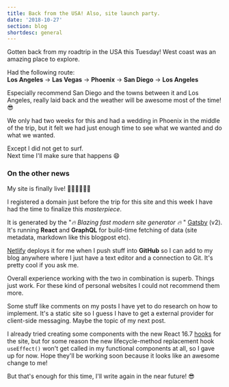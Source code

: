```yaml
---
title: Back from the USA! Also, site launch party.
date: '2018-10-27'
section: blog
shortdesc: general
---
```


Gotten back from my roadtrip in the USA this Tuesday! West coast was an amazing place to explore.

Had the following route:  
**Los Angeles** -> **Las Vegas** -> **Phoenix** -> **San Diego** -> **Los Angeles**

Especially recommend San Diego and the towns between it and Los Angeles, really laid back and the weather will be awesome most of the time! 😎

We only had two weeks for this and had a wedding in Phoenix in the middle of the trip, but it felt we had just enough time to see what we wanted and do what we wanted.

Except I did not get to surf.  
Next time I'll make sure that happens 😄

### On the other news

My site is finally live! 🥓🎉🎈🎉🎈🥓

I registered a domain just before the trip for this site and this week I have had the time to finalize this _masterpiece_.

It is generated by the "_🔥 Blazing fast modern site generator 🔥_ " [Gatsby](https://www.gatsbyjs.org/) (v2). It's running **React** and **GraphQL** for build-time fetching of data (site metadata, markdown like this blogpost etc).

[Netlify](https://www.google.com) deploys it for me when I push stuff into **GitHub** so I can add to my blog anywhere where I just have a text editor and a connection to Git. It's pretty cool if you ask me.

Overall experience working with the two in combination is superb. Things just work. For these kind of personal websites I could not recommend them more.

Some stuff like comments on my posts I have yet to do research on how to implement. It's a static site so I guess I have to get a external provider for client-side messaging. Maybe the topic of my next post.

I already tried creating some components with the new React 16.7 [hooks](https://reactjs.org/docs/hooks-intro.html) for the site, but for some reason the new lifecycle-method replacement hook `useEffect()` won't get called in my functional components at all, so I gave up for now. Hope they'll be working soon because it looks like an awesome change to me!

But that's enough for this time, I'll write again in the near future! 😎

